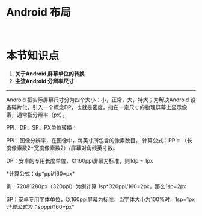 # Android 布局
<br />

# 本节知识点
1. **关于Android 屏幕单位的转换**
2. **主流Android 分辨率尺寸**


---

Android 把实际屏幕尺寸分为四个大小：小，正常，大，特大；为解决Android 设备碎片化，引入一个概念DP，也就是密度。指在一定尺寸的物理屏幕上显示像素，通常指分辨率（px）。

PPI、DP、SP、PX单位转换：

PPI：图像分辨率，在图像中，每英寸所包含的像素数目。
计算公式：PPI= （长度像素数2+宽度像素数2）/屏幕对角线英寸数。


DP：安卓的专用长度单位，以160ppi屏幕为标准，则1dp = 1px
<p>*计算公式：dp*ppi/160=px*</p>
例：72081280px（320ppi）为例计算 1sp*320ppi/160=2px，那么1sp=2px

SP：安卓专用字体单位，以160ppi屏幕为标准，当字体大小为100%时，1sp=1px
*计算公式为：sp*ppi/160=px*
